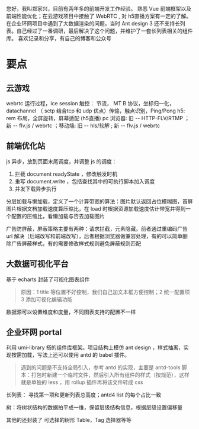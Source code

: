 您好，我叫郑家兴，目前有两年多的前端开发工作经验。
熟悉 Vue 前端框架以及前端性能优化；在云游戏项目中接触了 WebRTC , 对 h5直播方案有一定的了解。
在企业环网项目中遇到了大数据渲染的问题，当时 Ant design 3 还不支持长列表。自己经过了一番调研，最后解决了这个问题，并维护了一套长列表相关的组件库。
喜欢记录和分享，有自己的博客和公众号

# 要点
## 云游戏
webrtc 运行过程，ice session
触控： 节流， MT B 协议，坐标归一化，datachannel （ sctp 结合tcp 和 udp 优点）传输，触点识别，Ping/Pong
h5: rem 布局，全屏旋转，屏幕适配
(h5直播) pc 浏览器: 旧 -- HTTP-FLV/RTMP ；新 -- flv.js / webrtc ；移动端: 旧 -- hls/软解 ; 新 -- flv.js / webrtc
## 前端优化站

js 异步，放到页面末尾调度，并调整 js 的调度：
1. 拦截 document readyState ，修改触发时机
2. 重写 document.write ，包括查找其中的可执行脚本加入调度
3. 并发下载异步执行

分层加载与懒加载，定义了一个计算带宽的算法：图片默认返回占位模糊图，首屏图片根据文档加载速度算压缩比，在 load 时根据资源加载速度估计带宽并得到一个配置的压缩比，看懒加载与否去加载图片

广告防屏蔽，屏蔽策略主要有两种：请求拦截，元素隐藏。前者通过重编码广告 url 解决（后端改写和前端改写），后者根据浏览器做兼容处理，有的可以简单删除广告屏蔽样式，有的需要修改样式规则避免屏蔽规则匹配

## 大数据可视化平台

基于 echarts 封装了可视化图表组件
> 原因：1 title 等位置不好控制，我们自己加文本框方便控制；2 统一配置项 3 添加可视化编辑功能


数据源可以设置维度和度量，不同图表支持的配置不一样

## 企业环网 portal

利用 umi-library 搭的组件库框架。项目结构上模仿 ant design ，样式抽离，实现按需加载，写法上还可以使用 antd 的 babel 插件。
> 遇到的问题是不支持全局引入，参考 antd 的实现，主要是 antd-tools 脚本：打包时新建一个临时文件，然后引入所有组件的样式（按规范），这样就是单独的 less ，用 rollup 插件再将该文件转成 css

长列表： 寻找第一项和更新列表总高度；antd4 list 的每个占比一致

树：将树状结构的数据拍平成一维，保留层级结构信息，根据层级设置偏移量

其他的还封装了 可选择的树形 Table，Tag 选择器等等